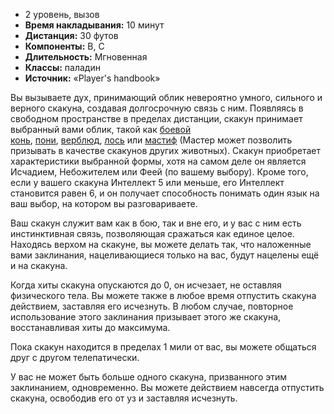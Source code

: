 -   2 уровень, вызов
-   **Время накладывания:** 10 минут
-   **Дистанция:** 30 футов
-   **Компоненты:** В, С
-   **Длительность:** Мгновенная
-   **Классы:** паладин
-   **Источник:** «Player's handbook»

Вы вызываете дух, принимающий облик невероятно умного, сильного и верного скакуна, создавая долгосрочную связь с ним. Появляясь в свободном пространстве в пределах дистанции, скакун принимает выбранный вами облик, такой как [боевой конь](https://dnd.su/bestiary/329-warhorse/), [пони](https://dnd.su/bestiary/395-pone/), [верблюд](https://dnd.su/bestiary/331-camel/), [лось](https://dnd.su/bestiary/378-elk/) или [мастиф](https://dnd.su/bestiary/382-mastiff/) (Мастер может позволить призывать в качестве скакунов других животных). Скакун приобретает характеристики выбранной формы, хотя на самом деле он является Исчадием, Небожителем или Феей (по вашему выбору). Кроме того, если у вашего скакуна Интеллект 5 или меньше, его Интеллект становится равен 6, и он получает способность понимать один язык на ваш выбор, на котором вы разговариваете.

Ваш скакун служит вам как в бою, так и вне его, и у вас с ним есть инстинктивная связь, позволяющая сражаться как единое целое. Находясь верхом на скакуне, вы можете делать так, что наложенные вами заклинания, нацеливающиеся только на вас, будут нацелены ещё и на скакуна.

Когда хиты скакуна опускаются до 0, он исчезает, не оставляя физического тела. Вы можете также в любое время отпустить скакуна действием, заставляя его исчезнуть. В любом случае, повторное использование этого заклинания призывает этого же скакуна, восстанавливая хиты до максимума.

Пока скакун находится в пределах 1 мили от вас, вы можете общаться друг с другом телепатически.

У вас не может быть больше одного скакуна, призванного этим заклинанием, одновременно. Вы можете действием навсегда отпустить скакуна, освободив его от уз и заставляя исчезнуть.